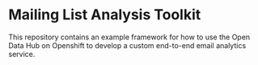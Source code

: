 # Mailing List Analysis Toolkit

This repository contains an example framework for how to use the Open Data Hub on Openshift to develop a custom end-to-end email analytics service. 


